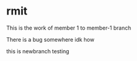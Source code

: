 # rmit

This is the work of member 1 to member-1 branch

There is a bug somewhere idk how

this is newbranch testing


